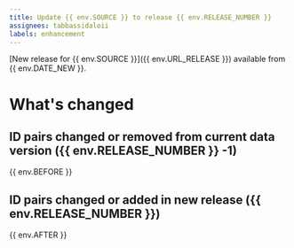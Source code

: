 ```yaml
---
title: Update {{ env.SOURCE }} to release {{ env.RELEASE_NUMBER }}
assignees: tabbassidaloii
labels: enhancement
---
```

[New release for {{ env.SOURCE }}]({{ env.URL_RELEASE }}) available from {{ env.DATE_NEW }}.

# What's changed
## ID pairs changed or removed from current data version ({{ env.RELEASE_NUMBER }} -1)


{{ env.BEFORE }}



## ID pairs changed or added in new release ({{ env.RELEASE_NUMBER }})


{{ env.AFTER }}

